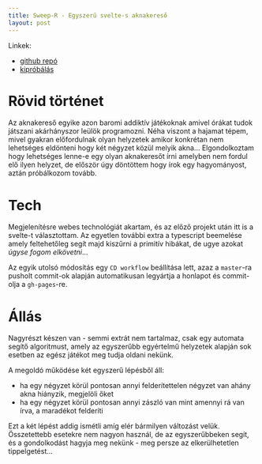 ```yaml
---
title: Sweep-R - Egyszerű svelte-s aknakereső
layout: post
---
```


Linkek:
- [github repó](https://github.com/sasszem/sweep-r/)
- [kipróbálás](https://sasszem.github.io/sweep-r/)

# Rövid történet

Az aknakereső egyike azon baromi addiktív játékoknak amivel órákat tudok játszani akárhányszor leülök programozni. Néha viszont a hajamat tépem, mivel gyakran előfordulnak olyan helyzetek amikor konkrétan nem lehetséges eldönteni hogy két négyzet közül melyik akna... Elgondolkoztam hogy lehetséges lenne-e egy olyan aknakeresőt írni amelyben nem fordul elő ilyen helyzet, de először úgy döntöttem hogy írok egy hagyományost, aztán próbálkozom tovább.

# Tech

Megjelenítésre webes technológiát akartam, és az előző projekt után itt is a svelte-t választottam. Az egyetlen további extra a typescript beemelése amely feltehetőleg segít majd kiszűrni a primitív hibákat, de ugye azokat *úgyse fogom elkövetni*...

Az egyik utolsó módosítás egy `CD workflow` beállítása lett, azaz a `master`-ra pusholt commit-ok alapján automatikusan legyártja a honlapot és commit-olja a `gh-pages`-re.

# Állás

Nagyrészt készen van - semmi extrát nem tartalmaz, csak egy automata segítő algoritmust, amely az egyszerűbb egyértelmű helyzetek alapján sok esetben az egész játékot meg tudja oldani nekünk. 

A megoldó működése két egyszerű lépésből áll: 

- ha egy négyzet körül pontosan annyi felderítettelen négyzet van ahány akna hiányzik, megjelöli őket
- ha egy négyzet körül pontosan annyi zászló van mint amennyi rá van írva, a maradékot felderíti

Ezt a két lépést addig ismétli amíg elér bármilyen változást velük. Összetettebb esetekre nem nagyon használ, de az egyszerűbbeken segít, és a gondolkodást hagyja meg nekünk - meg persze az elkerülhetetlen tippelgetést...